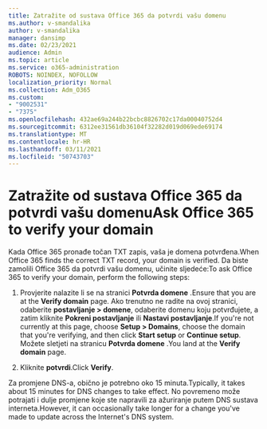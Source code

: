 ```yaml
---
title: Zatražite od sustava Office 365 da potvrdi vašu domenu
ms.author: v-smandalika
author: v-smandalika
manager: dansimp
ms.date: 02/23/2021
audience: Admin
ms.topic: article
ms.service: o365-administration
ROBOTS: NOINDEX, NOFOLLOW
localization_priority: Normal
ms.collection: Adm_O365
ms.custom:
- "9002531"
- "7375"
ms.openlocfilehash: 432ae69a244b22bcbc8826702c17da00040752d4
ms.sourcegitcommit: 6312ee31561db36104f32282d019d069ede69174
ms.translationtype: MT
ms.contentlocale: hr-HR
ms.lasthandoff: 03/11/2021
ms.locfileid: "50743703"
---
```

# <a name="ask-office-365-to-verify-your-domain"></a><span data-ttu-id="87f9d-102">Zatražite od sustava Office 365 da potvrdi vašu domenu</span><span class="sxs-lookup"><span data-stu-id="87f9d-102">Ask Office 365 to verify your domain</span></span>

<span data-ttu-id="87f9d-103">Kada Office 365 pronađe točan TXT zapis, vaša je domena potvrđena.</span><span class="sxs-lookup"><span data-stu-id="87f9d-103">When Office 365 finds the correct TXT record, your domain is verified.</span></span> <span data-ttu-id="87f9d-104">Da biste zamolili Office 365 da potvrdi vašu domenu, učinite sljedeće:</span><span class="sxs-lookup"><span data-stu-id="87f9d-104">To ask Office 365 to verify your domain, perform the following steps:</span></span>

1. <span data-ttu-id="87f9d-105">Provjerite nalazite li se na stranici **Potvrda domene** .</span><span class="sxs-lookup"><span data-stu-id="87f9d-105">Ensure that you are at the **Verify domain** page.</span></span> <span data-ttu-id="87f9d-106">Ako trenutno ne radite na ovoj stranici, odaberite **postavljanje > domene**, odaberite domenu koju potvrđujete, a zatim kliknite **Pokreni postavljanje** ili **Nastavi postavljanje**.</span><span class="sxs-lookup"><span data-stu-id="87f9d-106">If you're not currently at this page, choose **Setup > Domains**, choose the domain that you're verifying, and then click **Start setup** or **Continue setup**.</span></span> <span data-ttu-id="87f9d-107">Možete sletjeti na stranicu **Potvrda domene** .</span><span class="sxs-lookup"><span data-stu-id="87f9d-107">You land at the **Verify domain** page.</span></span>

2. <span data-ttu-id="87f9d-108">Kliknite **potvrdi**.</span><span class="sxs-lookup"><span data-stu-id="87f9d-108">Click **Verify**.</span></span>

<span data-ttu-id="87f9d-109">Za promjene DNS-a, obično je potrebno oko 15 minuta.</span><span class="sxs-lookup"><span data-stu-id="87f9d-109">Typically, it takes about 15 minutes for DNS changes to take effect.</span></span> <span data-ttu-id="87f9d-110">No povremeno može potrajati i dulje promjene koje ste napravili za ažuriranje putem DNS sustava interneta.</span><span class="sxs-lookup"><span data-stu-id="87f9d-110">However, it can occasionally take longer for a change you've made to update across the Internet's DNS system.</span></span>

